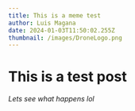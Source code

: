 ```yaml
---
title: This is a meme test
author: Luis Magana
date: 2024-01-03T11:50:02.255Z
thumbnail: /images/DroneLogo.png
---
```


# This is a test post 

*Lets see what happens lol*